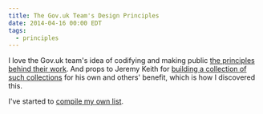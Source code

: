 ```yaml
---
title: The Gov.uk Team's Design Principles
date: 2014-04-16 00:00 EDT
tags:
  - principles
---
```


I love the Gov.uk team's idea of codifying and making public [the principles behind their work](https://www.gov.uk/design-principles). And props to Jeremy Keith for [building a collection of such collections](http://principles.adactio.com/) for his own and others' benefit, which is how I discovered this.

I've started to [compile my own list](http://work.stevegrossi.com/principles/).

